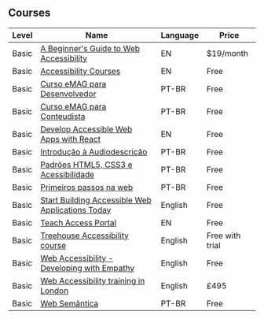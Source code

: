 ## Courses

| Level | Name                                                                                                                            | Language | Price           |
| ----- | ------------------------------------------------------------------------------------------------------------------------------- | -------- | --------------- |
| Basic | [A Beginner's Guide to Web Accessibility](https://webdesign.tutsplus.com/courses/a-beginners-guide-to-web-accessibility)        | EN       | $19/month       |
| Basic | [Accessibility Courses](https://github.com/mgifford/a11y-courses)                                                               | EN       | Free            |
| Basic | [Curso eMAG para Desenvolvedor](http://emag.governoeletronico.gov.br/cursodesenvolvedor/)                                       | PT-BR    | Free            |
| Basic | [Curso eMAG para Conteudista](http://emag.governoeletronico.gov.br/cursoconteudista/)                                           | PT-BR    | Free            |
| Basic | [Develop Accessible Web Apps with React](https://egghead.io/courses/develop-accessible-web-apps-with-react)                     | EN       | Free            |
| Basic | [Introdução à Audiodescrição](https://www.escolavirtual.gov.br/curso/320)                                                       | PT-BR    | Free            |
| Basic | [Padrões HTML5, CSS3 e Acessibilidade](http://www.w3c.br/Cursos/PadroesWebAcessibilidade)                                       | PT-BR    | Free            |
| Basic | [Primeiros passos na web](https://github.com/VaiNaWeb/primeiros-passos-na-web)                                                  | PT-BR    | Free            |
| Basic | [Start Building Accessible Web Applications Today](https://egghead.io/courses/start-building-accessible-web-applications-today) | English  | Free            |
| Basic | [Teach Access Portal](https://teachaccess.github.io/tutorial/)                                                                  | EN       | Free            |
| Basic | [Treehouse Accessibility course](https://teamtreehouse.com/library/accessibility)                                               | English  | Free with trial |
| Basic | [Web Accessibility - Developing with Empathy](https://www.udacity.com/course/web-accessibility--ud891)                          | English  | Free            |
| Basic | [Web Accessibility training in London](https://www.webcredible.com/training/web-accessibility-training/)                        | English  | £495            |
| Basic | [Web Semântica](http://www.w3c.br/Cursos/WebSemantica)                                                                          | PT-BR    | Free            |
